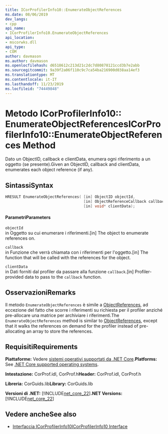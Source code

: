 ```yaml
---
title: ICorProfilerInfo10::EnumerateObjectReferences
ms.date: 08/06/2019
dev_langs:
- cpp
api_name:
- ICorProfilerInfo10.EnumerateObjectReferences
api_location:
- mscorwks.dll
api_type:
- COM
author: davmason
ms.author: davmason
ms.openlocfilehash: d6518612c213d21c2dc7d80878121ccd3b7e2abb
ms.sourcegitcommit: 9a39f2a06f110c9c7ca54ba216900d038aa14ef3
ms.translationtype: MT
ms.contentlocale: it-IT
ms.lasthandoff: 11/23/2019
ms.locfileid: "74449848"
---
```

# <a name="icorprofilerinfo10enumerateobjectreferences-method"></a><span data-ttu-id="d7da2-102">Metodo ICorProfilerInfo10:: EnumerateObjectReferences</span><span class="sxs-lookup"><span data-stu-id="d7da2-102">ICorProfilerInfo10::EnumerateObjectReferences Method</span></span>

<span data-ttu-id="d7da2-103">Dato un ObjectID, callback e clientData, enumera ogni riferimento a un oggetto (se presente).</span><span class="sxs-lookup"><span data-stu-id="d7da2-103">Given an ObjectID, callback and clientData, enumerates each object reference (if any).</span></span>

## <a name="syntax"></a><span data-ttu-id="d7da2-104">Sintassi</span><span class="sxs-lookup"><span data-stu-id="d7da2-104">Syntax</span></span>

```cpp
HRESULT EnumerateObjectReferences( [in] ObjectID objectId,
                                   [in] ObjectReferenceCallback callback,
                                   [in] void* clientData);
```

#### <a name="parameters"></a><span data-ttu-id="d7da2-105">Parametri</span><span class="sxs-lookup"><span data-stu-id="d7da2-105">Parameters</span></span>

`objectId` \
<span data-ttu-id="d7da2-106">in Oggetto su cui enumerare i riferimenti.</span><span class="sxs-lookup"><span data-stu-id="d7da2-106">[in] The object to enumerate references on.</span></span>

`callback` \
<span data-ttu-id="d7da2-107">in Funzione che verrà chiamata con i riferimenti per l'oggetto.</span><span class="sxs-lookup"><span data-stu-id="d7da2-107">[in] The function that will be called with the references for the object.</span></span>

`clientData` \
<span data-ttu-id="d7da2-108">in Dati forniti dal profiler da passare alla funzione `callback`.</span><span class="sxs-lookup"><span data-stu-id="d7da2-108">[in] Profiler-provided data to pass to the `callback` function.</span></span>

## <a name="remarks"></a><span data-ttu-id="d7da2-109">Osservazioni</span><span class="sxs-lookup"><span data-stu-id="d7da2-109">Remarks</span></span>

<span data-ttu-id="d7da2-110">Il metodo `EnumerateObjectReferences` è simile a [ObjectReferences](../../../../docs/framework/unmanaged-api/profiling/icorprofilercallback-objectreferences-method.md), ad eccezione del fatto che scorre i riferimenti su richiesta per il profiler anziché pre-allocare una matrice per archiviare i riferimenti.</span><span class="sxs-lookup"><span data-stu-id="d7da2-110">The `EnumerateObjectReferences` method is similar to [ObjectReferences](../../../../docs/framework/unmanaged-api/profiling/icorprofilercallback-objectreferences-method.md), except that it walks the references on demand for the profiler instead of pre-allocating an array to store the references.</span></span>

## <a name="requirements"></a><span data-ttu-id="d7da2-111">Requisiti</span><span class="sxs-lookup"><span data-stu-id="d7da2-111">Requirements</span></span>

<span data-ttu-id="d7da2-112">**Piattaforme:** Vedere [sistemi operativi supportati da .NET Core](../../../core/install/dependencies.md?tabs=netcore30&pivots=os-windows).</span><span class="sxs-lookup"><span data-stu-id="d7da2-112">**Platforms:** See [.NET Core supported operating systems](../../../core/install/dependencies.md?tabs=netcore30&pivots=os-windows).</span></span>

<span data-ttu-id="d7da2-113">**Intestazione:** CorProf.idl, CorProf.h</span><span class="sxs-lookup"><span data-stu-id="d7da2-113">**Header:** CorProf.idl, CorProf.h</span></span>

<span data-ttu-id="d7da2-114">**Libreria:** CorGuids.lib</span><span class="sxs-lookup"><span data-stu-id="d7da2-114">**Library:** CorGuids.lib</span></span>

<span data-ttu-id="d7da2-115">**Versioni di .NET:** [!INCLUDE[net_core_22](../../../../includes/net-core-30-md.md)]</span><span class="sxs-lookup"><span data-stu-id="d7da2-115">**.NET Versions:** [!INCLUDE[net_core_22](../../../../includes/net-core-30-md.md)]</span></span>

## <a name="see-also"></a><span data-ttu-id="d7da2-116">Vedere anche</span><span class="sxs-lookup"><span data-stu-id="d7da2-116">See also</span></span>

- [<span data-ttu-id="d7da2-117">Interfaccia ICorProfilerInfo10</span><span class="sxs-lookup"><span data-stu-id="d7da2-117">ICorProfilerInfo10 Interface</span></span>](../../../../docs/framework/unmanaged-api/profiling/icorprofilerinfo10-interface.md)
